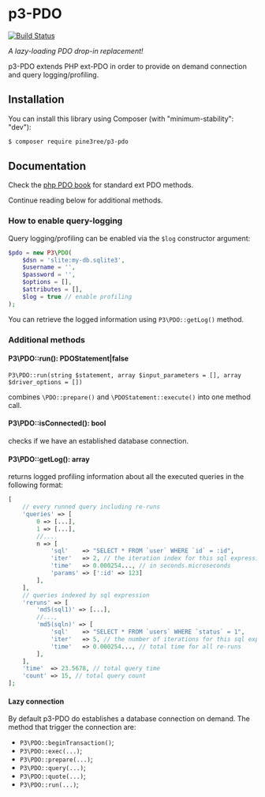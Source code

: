 # p3-PDO

[![Build Status](https://travis-ci.org/pine3ree/p3-pdo.svg?branch=master)](https://travis-ci.org/pine3ree/p3-pdo)

*A lazy-loading PDO drop-in replacement!*

p3-PDO extends PHP ext-PDO in order to provide on demand connection and query logging/profiling.


## Installation

You can install this library using Composer (with "minimum-stability": "dev"):

```bash
$ composer require pine3ree/p3-pdo
```

## Documentation

Check the [php PDO book](https://www.php.net/manual/en/book.pdo.php) for standard ext PDO methods.

Continue reading below for additional methods.

### How to enable query-logging

Query logging/profiling can be enabled via the `$log` constructor argument:
```php
$pdo = new P3\PDO(
    $dsn = 'slite:my-db.sqlite3',
    $username = '',
    $password = '',
    $options = [],
    $attributes = [],
    $log = true // enable profiling
);
```
You can retrieve the logged information using `P3\PDO::getLog()` method.

### Additional methods

#### P3\PDO::run(): PDOStatement|false
```
P3\PDO::run(string $statement, array $input_parameters = [], array $driver_options = [])
```
combines `\PDO::prepare()` and `\PDOStatement::execute()` into one method call.

#### P3\PDO::isConnected(): bool

checks if we have an established database connection.

#### P3\PDO::getLog(): array
returns logged profiling information about all the executed queries in the following format:
```php
[
    // every runned query including re-runs
    'queries' => [
        0 => [...],
        1 => [...],
        //....
        n => [
            'sql'    => "SELECT * FROM `user` WHERE `id` = :id",
            'iter'   => 2, // the iteration index for this sql expression
            'time'   => 0.000254..., // in seconds.microseconds
            'params' => [':id' => 123]
        ],
    ],
    // queries indexed by sql expression
    'reruns' => [
        'md5(sql1)' => [...],
        //...,
        'md5(sqln)' => [
            'sql'    => "SELECT * FROM `users` WHERE `status` = 1",
            'iter'   => 5, // the number of iterations for this sql expression
            'time'   => 0.000254..., // total time for all re-runs
        ],
    ],
    'time'  => 23.5678, // total query time
    'count' => 15, // total query count
];
```

#### Lazy connection
By default p3-PDO do establishes a database connection on demand. The method that trigger the connection are:
- `P3\PDO::beginTransaction()`;
- `P3\PDO::exec(...)`;
- `P3\PDO::prepare(...)`;
- `P3\PDO::query(...)`;
- `P3\PDO::quote(...)`;
- `P3\PDO::run(...)`;
